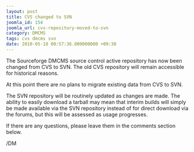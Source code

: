 ```yaml
---
layout: post
title: CVS changed to SVN
joomla_id: 154
joomla_url: cvs-repository-moved-to-svn
category: DMCMS
tags: cvs dmcms svn
date: 2010-05-18 00:57:36.000000000 +09:30
---
```

<p>The Sourceforge DMCMS source control active repository has now been changed from CVS to SVN. The old CVS repository will remain accessible for historical reasons.</p>
<p>At this point there are no plans to migrate existing data from CVS to SVN.</p>
<p>The SVN repository will be routinely updated as changes are made. The ability to easily download a tarball may mean that interim builds will simply be made available via the SVN repository instead of for direct download via the forums, but this will be assessed as usage progresses.</p>
<p>If there are any questions, please leave them in the comments section below.</p>
<p>/DM</p>
